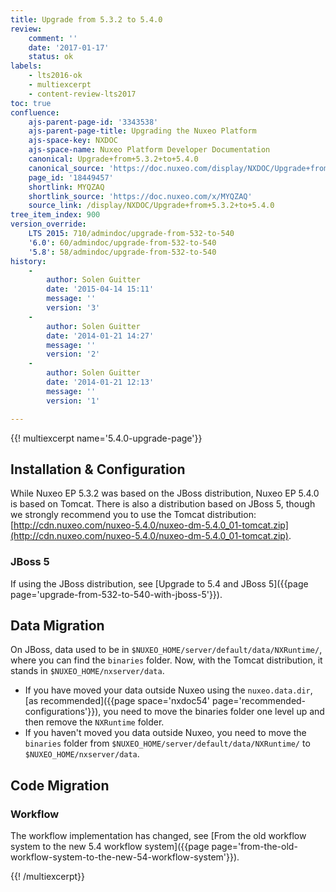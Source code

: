 ```yaml
---
title: Upgrade from 5.3.2 to 5.4.0
review:
    comment: ''
    date: '2017-01-17'
    status: ok
labels:
    - lts2016-ok
    - multiexcerpt
    - content-review-lts2017
toc: true
confluence:
    ajs-parent-page-id: '3343538'
    ajs-parent-page-title: Upgrading the Nuxeo Platform
    ajs-space-key: NXDOC
    ajs-space-name: Nuxeo Platform Developer Documentation
    canonical: Upgrade+from+5.3.2+to+5.4.0
    canonical_source: 'https://doc.nuxeo.com/display/NXDOC/Upgrade+from+5.3.2+to+5.4.0'
    page_id: '18449457'
    shortlink: MYQZAQ
    shortlink_source: 'https://doc.nuxeo.com/x/MYQZAQ'
    source_link: /display/NXDOC/Upgrade+from+5.3.2+to+5.4.0
tree_item_index: 900
version_override:
    LTS 2015: 710/admindoc/upgrade-from-532-to-540
    '6.0': 60/admindoc/upgrade-from-532-to-540
    '5.8': 58/admindoc/upgrade-from-532-to-540
history:
    -
        author: Solen Guitter
        date: '2015-04-14 15:11'
        message: ''
        version: '3'
    -
        author: Solen Guitter
        date: '2014-01-21 14:27'
        message: ''
        version: '2'
    -
        author: Solen Guitter
        date: '2014-01-21 12:13'
        message: ''
        version: '1'

---
```

{{! multiexcerpt name='5.4.0-upgrade-page'}}

## Installation & Configuration

While Nuxeo EP 5.3.2 was based on the JBoss distribution, Nuxeo EP 5.4.0 is based on Tomcat. There is also a distribution based on JBoss 5, though we strongly recommend you to use the Tomcat distribution: [http://cdn.nuxeo.com/nuxeo-5.4.0/nuxeo-dm-5.4.0_01-tomcat.zip](http://cdn.nuxeo.com/nuxeo-5.4.0/nuxeo-dm-5.4.0_01-tomcat.zip).

### JBoss 5

If using the JBoss distribution, see [Upgrade to 5.4 and JBoss 5]({{page page='upgrade-from-532-to-540-with-jboss-5'}}).

## Data Migration

On JBoss, data used to be in `$NUXEO_HOME/server/default/data/NXRuntime/`, where you can find the `binaries` folder. Now, with the Tomcat distribution, it stands in `$NUXEO_HOME/nxserver/data`.

*   If you have moved your data outside Nuxeo using the `nuxeo.data.dir`, [as recommended]({{page space='nxdoc54' page='recommended-configurations'}}), you need to move the binaries folder one level up and then remove the `NXRuntime` folder.
*   If you haven't moved you data outside Nuxeo, you need to move the `binaries` folder from `$NUXEO_HOME/server/default/data/NXRuntime/` to `$NUXEO_HOME/nxserver/data`.

## Code Migration

### Workflow

The workflow implementation has changed, see [From the old workflow system to the new 5.4 workflow system]({{page page='from-the-old-workflow-system-to-the-new-54-workflow-system'}}).

{{! /multiexcerpt}}
